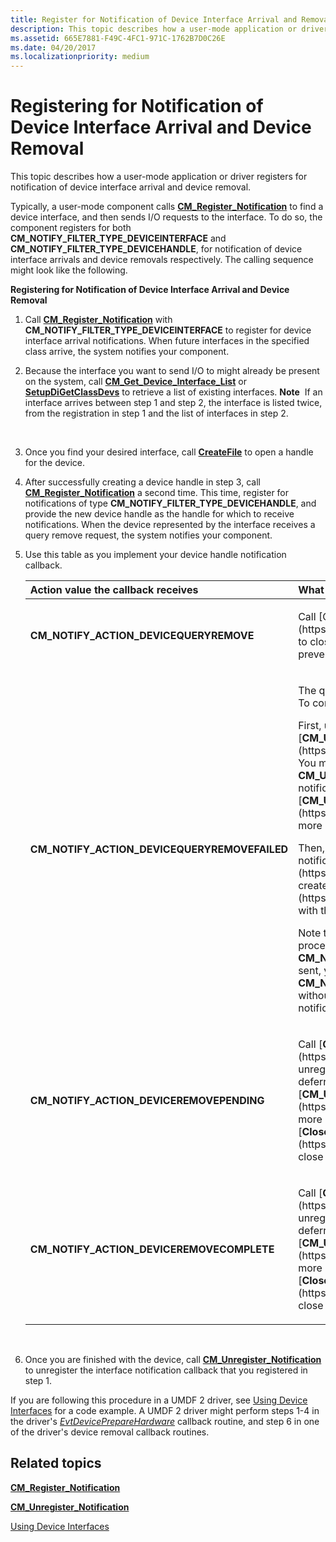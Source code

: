 ```yaml
---
title: Register for Notification of Device Interface Arrival and Removal
description: This topic describes how a user-mode application or driver registers for notification of device interface arrival and device removal.
ms.assetid: 665E7881-F49C-4FC1-971C-1762B7D0C26E
ms.date: 04/20/2017
ms.localizationpriority: medium
---
```


# Registering for Notification of Device Interface Arrival and Device Removal


This topic describes how a user-mode application or driver registers for notification of device interface arrival and device removal.

Typically, a user-mode component calls [**CM_Register_Notification**](https://msdn.microsoft.com/library/windows/hardware/hh780224) to find a device interface, and then sends I/O requests to the interface. To do so, the component registers for both **CM_NOTIFY_FILTER_TYPE_DEVICEINTERFACE** and **CM_NOTIFY_FILTER_TYPE_DEVICEHANDLE**, for notification of device interface arrivals and device removals respectively. The calling sequence might look like the following.

**Registering for Notification of Device Interface Arrival and Device Removal**

1.  Call [**CM_Register_Notification**](https://msdn.microsoft.com/library/windows/hardware/hh780224) with **CM_NOTIFY_FILTER_TYPE_DEVICEINTERFACE** to register for device interface arrival notifications. When future interfaces in the specified class arrive, the system notifies your component.
2.  Because the interface you want to send I/O to might already be present on the system, call [**CM_Get_Device_Interface_List**](https://msdn.microsoft.com/library/windows/hardware/ff538463) or [**SetupDiGetClassDevs**](https://msdn.microsoft.com/library/windows/hardware/ff551069) to retrieve a list of existing interfaces.
    **Note**  If an interface arrives between step 1 and step 2, the interface is listed twice, from the registration in step 1 and the list of interfaces in step 2.

     

3.  Once you find your desired interface, call [**CreateFile**](https://msdn.microsoft.com/library/windows/desktop/aa363858) to open a handle for the device.
4.  After successfully creating a device handle in step 3, call [**CM_Register_Notification**](https://msdn.microsoft.com/library/windows/hardware/hh780224) a second time. This time, register for notifications of type **CM_NOTIFY_FILTER_TYPE_DEVICEHANDLE**, and provide the new device handle as the handle for which to receive notifications. When the device represented by the interface receives a query remove request, the system notifies your component.

5.  Use this table as you implement your device handle notification callback.

    <div class="mx-tableFixed">
    <table>
    <colgroup>
    <col width="50%" />
    <col width="50%" />
    </colgroup>
    <thead>
    <tr class="header">
    <th align="left">Action value the callback receives</th>
    <th align="left">What your component should do</th>
    </tr>
    </thead>
    <tbody>
    <tr class="odd">
    <td align="left"><strong>CM_NOTIFY_ACTION_DEVICEQUERYREMOVE</strong></td>
    <td align="left"><p>Call [CloseHandle](https://msdn.microsoft.com/library/windows/desktop/ms724211.aspx) to close the device handle. If you do not do this, your open handle prevents the query remove of this device from succeeding.</p></td>
    </tr>
    <tr class="even">
    <td align="left"><strong>CM_NOTIFY_ACTION_DEVICEQUERYREMOVEFAILED</strong></td>
    <td align="left"><p>The query remove failed, so the device and its interface are still valid. To continue sending I/O to the interface, open a new handle to it.</p>
    <p>First, unregister the notifications for your old handle by calling [<strong>CM_Unregister_Notification</strong>](https://msdn.microsoft.com/library/windows/hardware/hh780228). You must do this from a deferred routine because you cannot call <strong>CM_Unregister_Notification</strong> from a notification callback for the notification handle you are unregistering.  See the <strong>Remarks</strong> section of [<strong>CM_Unregister_Notification</strong>](https://msdn.microsoft.com/library/windows/hardware/hh780228) for more information.</p>
    <p>Then, either continuing in the deferred routine, or back in your notification callback, call [<strong>CreateFile</strong>](https://msdn.microsoft.com/library/windows/desktop/aa363858) to create a new handle. Then call [<strong>CM_Register_Notification</strong>](https://msdn.microsoft.com/library/windows/hardware/hh780224) with the new handle and <strong>CM_NOTIFY_FILTER_TYPE_DEVICEHANDLE</strong>.</p>
    <p>Note that if you register for notifications on a device that is in the process of being query removed after the <strong>CM_NOTIFY_ACTION_DEVICEQUERYREMOVE</strong> notifications have been sent, you may receive a <strong>CM_NOTIFY_ACTION_DEVICEQUERYREMOVEFAILED</strong> notification without first receiving a <strong>CM_NOTIFY_ACTION_DEVICEQUERYREMOVE</strong> notification.</p></td>
    </tr>
    <tr class="odd">
    <td align="left"><strong>CM_NOTIFY_ACTION_DEVICEREMOVEPENDING</strong></td>
    <td align="left"><p>Call [<strong>CM_Unregister_Notification</strong>](https://msdn.microsoft.com/library/windows/hardware/hh780228) to unregister the notifications for your handle. You must do this from a deferred routine.  See the <strong>Remarks</strong> section of [<strong>CM_Unregister_Notification</strong>](https://msdn.microsoft.com/library/windows/hardware/hh780228) for more information.  If you still have an open handle to the device, call [<strong>CloseHandle</strong>](https://msdn.microsoft.com/library/windows/desktop/ms724211) to close the device handle.</p></td>
    </tr>
    <tr class="even">
    <td align="left"><strong>CM_NOTIFY_ACTION_DEVICEREMOVECOMPLETE</strong></td>
    <td align="left"><p>Call [<strong>CM_Unregister_Notification</strong>](https://msdn.microsoft.com/library/windows/hardware/hh780228) to unregister the notifications for your handle. You must do this from a deferred routine.  See the <strong>Remarks</strong> section of [<strong>CM_Unregister_Notification</strong>](https://msdn.microsoft.com/library/windows/hardware/hh780228) for more information.  If you still have an open handle to the device, call [<strong>CloseHandle</strong>](https://msdn.microsoft.com/library/windows/desktop/ms724211) to close the device handle.</p></td>
    </tr>
    </tbody>
    </table>
    </div>
     

6.  Once you are finished with the device, call [**CM_Unregister_Notification**](https://msdn.microsoft.com/library/windows/hardware/hh780228) to unregister the interface notification callback that you registered in step 1.

If you are following this procedure in a UMDF 2 driver, see [Using Device Interfaces](https://msdn.microsoft.com/windows/hardware/drivers/wdf/using-device-interfaces) for a code example. A UMDF 2 driver might perform steps 1-4 in the driver's [*EvtDevicePrepareHardware*](https://msdn.microsoft.com/library/windows/hardware/ff540880) callback routine, and step 6 in one of the driver's device removal callback routines.

## Related topics


[**CM_Register_Notification**](https://msdn.microsoft.com/library/windows/hardware/hh780224)

[**CM_Unregister_Notification**](https://msdn.microsoft.com/library/windows/hardware/hh780228)

[Using Device Interfaces](https://msdn.microsoft.com/library/windows/hardware/ff545432)

 

 






